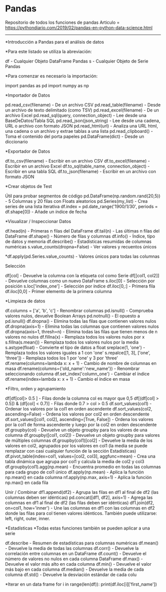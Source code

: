 # Pandas
Repositorio de todos los funciones de pandas
Articulo = https://pythondiario.com/2019/02/pandas-en-python-data-science.html
________________________________________________________________________________________

*Introducción a Pandas para el análisis de datos

*Para este listado se utiliza la abreviación:

df - Cualquier Objeto DataFrame Pandas
s - Cualquier Objeto de Serie Pandas

*Para comenzar es necesario la importación:

import pandas as pd
import numpy as np

*Importador de Datos

pd.read_csv(filename) - De un archivo CSV
pd.read_table(filename) - Desde un archivo de texto delimitado (como TSV)
pd.read_excel(filename) - De un archivo Excel
pd.read_sql(query, connection_object) - Lee desde una BaseDeDatos/Tabla SQL
pd.read_json(json_string) - Lee desde una cadena, URL o archivo con formato JSON
pd.read_html(url) - Analiza una URL html, una cadena o un archivo y extrae tablas a una lista
pd.read_clipboard() - Toma el contenido del porta papeles
pd.DataFrame(dict) - Desde un diccionario

*Exportador de Datos

df.to_csv(filename) - Escribir en un archivo CSV
df.to_excel(filename) - Escribir en un archivo Excel
df.to_sql(table_name, connection_object) - Escribir en una tabla SQL
df.to_json(filename) - Escribir en un archivo con formato JSON

*Crear objetos de Test

Útil para probar segmentos de código
pd.DataFrame(np.random.rand(20,5)) - 5 Columnas y 20 filas con Floats aleatorios
pd.Series(my_list) - Crea series de una lista iterativa
df.index = pd.date_range('1900/1/30', periods = df.shape[0]) - Añade un índice de fecha

*Visualizar / Inspeccionar Datos

df.head(n) - Primeras n filas del DataFrame
df.tail(n) - Las últimas n filas del DataFrame
df.shape() - Número de filas y columnas
df.info() - Índice, tipo de datos y memoria
df.describe() - Estadísticas resumidas de columnas numéricas
s.value_counts(dropna=False) - Ver valores y recuentos únicos


*df.apply(pd.Series.value_counts) - Valores únicos para todas las columnas

Selección

df[col] - Devuelve la columna con la etiqueta col como Serie
df[[col1, col2]] - Devuelve columnas como un nuevo DataFrame
s.iloc[0] - Selección por posición
s.loc['index_one'] - Selección por índice
df.iloc[0,:] - Primera fila
df.iloc[0,0] - Primer elemento de la primera columna

*Limpieza de datos

df.columns = ['a', 'b', 'c'] - Renombrar columnas
pd.isnull() - Comprueba valores nulos, devuelve Boolean Arrays
pd.notnull() - El opuesto a pd.isnull()
df.dropna() - Elimina todas las filas que contienen valores nulos
df.dropna(axis=1) - Elimina todas las columnas que contienen valores nulos
df.dropna(axis=1, thresh=n) - Elimina todas las filas que tienen menos de n valores no nulos
df.fillna(x) - Remplaza todos los valores nulos por x
s.fillna(s.mean()) - Remplaza todos los valores nulos por la media
s.astype(float) - Convierte el tipo de datos a float
sreplace(1, 'one') - Remplaza todos los valores iguales a 1 con 'one'
s.repalce([1, 3], ['one', 'three']) - Remplaza todos los 1 por 'one' y 3 por 'three'
df.rename(columns=lambda x: x + 1) - Cambio de nombre de columnas en masa
df.rename(columns={'old_name':'new_name'}) - Renombrar seleccionando columna
df.set_index('column_one') - Cambiar el índice
df.rename(index=lambda x: x + 1) - Cambio el índice en masa

*Filtro, orden y agrupamiento

df[df[col]> 0.5 ] - Filas donde la columna col es mayor que 0,5
df[(df[col] > 0.5]) & (df[col] < 0.7)] - Filas donde 0.7 > col > 0.5
df.sort_values(col1) - Ordenar los valores por la col1 en orden ascendente
df.sort_values(col2, ascending=False) - Ordena los valores por col2 en orden descendente
df.sort_values([col1, col2], ascending=[True, False]) - Ordena los valores por la col1 de forma ascendente y luego por la col2 en orden descendente
df.groupby(col) - Devuelve un objeto groupby para los valores de una columna
df.groupby([col1, col2]) - Devuelve un objeto groupby para valores de múltiples columnas
df.groupby(col1)[col2] - Devuelve la media de los valores en col2, agrupados por los valores en col1 (la media se puede remplazar con casi cualquier función de la sección Estadísticas)
df.pivot_table(index=col1, values=[col2, col3], aggfunc=mean) - Crea una tabla dinámica que agrupa por col1 y calcula la media de col2 y col3
df.groupby(col1).agg(np.mean) - Encuentra promedio en todas las columnas para cada grupo de col1 único
df.apply(np.mean) - Aplica la función np.mean() en cada columna
nf.apply(np.max, axis=1) - Aplica la función np.max() en cada fila

Unir / Combinar
df1.append(df2) - Agrupa las filas en df1 al final de df2 (las columnas deben ser idénticas)
pd.concat([df1, df2], axis=1) - Agrega las columnas en df1 al final de df2 (las filas deben ser idénticas)
df1.join(df2, on=col1, how='inner') - Une las columnas en df1 con las columnas en df2 donde las filas para col tienen valores idénticos. También puede utilizarse: left, right, outer, inner.

*Estadísticas
*Todas estas funciones también se pueden aplicar a una serie

df.describe - Resumen de estadísticas para columnas numéricas
df.mean() - Devuelve la media de todas las columnas
df.corr() - Devuelve la correlación entre columnas en un DataFrame
df.count() - Devuelve el número de valores no nulos en cada columna DataFrame
df.max() - Devuelve el valor más alto en cada columna
df.min() - Devuelve el valor más bajo en cada columna
df.median() - Devuelve la media de cada columna
df.std() - Devuelve la desviación estándar de cada colu


*Iterar en un data frame
for i in range(len(df)):
    print(df.iloc[i]['first_name'])
